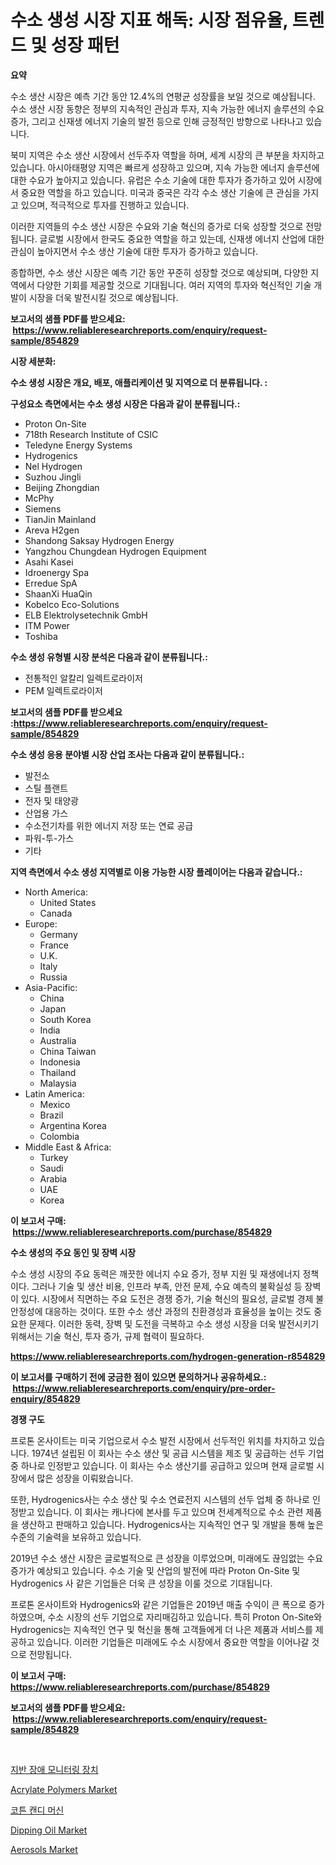 <p><h1>수소 생성 시장 지표 해독: 시장 점유율, 트렌드 및 성장 패턴</h1></p><p><strong>요약</strong></p>
<p><p>수소 생산 시장은 예측 기간 동안 12.4%의 연평균 성장률을 보일 것으로 예상됩니다. 수소 생산 시장 동향은 정부의 지속적인 관심과 투자, 지속 가능한 에너지 솔루션의 수요 증가, 그리고 신재생 에너지 기술의 발전 등으로 인해 긍정적인 방향으로 나타나고 있습니다. </p><p>북미 지역은 수소 생산 시장에서 선두주자 역할을 하며, 세계 시장의 큰 부분을 차지하고 있습니다. 아시아태평양 지역은 빠르게 성장하고 있으며, 지속 가능한 에너지 솔루션에 대한 수요가 높아지고 있습니다. 유럽은 수소 기술에 대한 투자가 증가하고 있어 시장에서 중요한 역할을 하고 있습니다. 미국과 중국은 각각 수소 생산 기술에 큰 관심을 가지고 있으며, 적극적으로 투자를 진행하고 있습니다.</p><p>이러한 지역들의 수소 생산 시장은 수요와 기술 혁신의 증가로 더욱 성장할 것으로 전망됩니다. 글로벌 시장에서 한국도 중요한 역할을 하고 있는데, 신재생 에너지 산업에 대한 관심이 높아지면서 수소 생산 기술에 대한 투자가 증가하고 있습니다.</p><p>종합하면, 수소 생산 시장은 예측 기간 동안 꾸준히 성장할 것으로 예상되며, 다양한 지역에서 다양한 기회를 제공할 것으로 기대됩니다. 여러 지역의 투자와 혁신적인 기술 개발이 시장을 더욱 발전시킬 것으로 예상됩니다.</p></p>
<p><strong>보고서의 샘플 PDF를 받으세요: &nbsp;<a href="https://www.reliableresearchreports.com/enquiry/request-sample/854829">https://www.reliableresearchreports.com/enquiry/request-sample/854829</a></strong></p>
<p><strong>시장 세분화:</strong></p>
<p><strong> 수소 생성 시장은 개요, 배포, 애플리케이션 및 지역으로 더 분류됩니다. :</strong></p>
<p><strong>구성요소 측면에서는 수소 생성 시장은 다음과 같이 분류됩니다.:</strong></p>
<p><ul><li>Proton On-Site</li><li>718th Research Institute of CSIC</li><li>Teledyne Energy Systems</li><li>Hydrogenics</li><li>Nel Hydrogen</li><li>Suzhou Jingli</li><li>Beijing Zhongdian</li><li>McPhy</li><li>Siemens</li><li>TianJin Mainland</li><li>Areva H2gen</li><li>Shandong Saksay Hydrogen Energy</li><li>Yangzhou Chungdean Hydrogen Equipment</li><li>Asahi Kasei</li><li>Idroenergy Spa</li><li>Erredue SpA</li><li>ShaanXi HuaQin</li><li>Kobelco Eco-Solutions</li><li>ELB Elektrolysetechnik GmbH</li><li>ITM Power</li><li>Toshiba</li></ul></p>
<p><strong> 수소 생성 유형별 시장 분석은 다음과 같이 분류됩니다.:</strong></p>
<p><ul><li>전통적인 알칼리 일렉트로라이저</li><li>PEM 일렉트로라이저</li></ul></p>
<p><strong>보고서의 샘플 PDF를 받으세요 :<a href="https://www.reliableresearchreports.com/enquiry/request-sample/854829">https://www.reliableresearchreports.com/enquiry/request-sample/854829</a></strong></p>
<p><strong> 수소 생성 응용 분야별 시장 산업 조사는 다음과 같이 분류됩니다.:</strong></p>
<p><ul><li>발전소</li><li>스틸 플랜트</li><li>전자 및 태양광</li><li>산업용 가스</li><li>수소전기차를 위한 에너지 저장 또는 연료 공급</li><li>파워-투-가스</li><li>기타</li></ul></p>
<p><strong>지역 측면에서 수소 생성 지역별로 이용 가능한 시장 플레이어는 다음과 같습니다.:</strong></p>
<p><ul>
    <li>
        North America:
        <ul>
            <li>United States</li>
            <li>Canada</li>
        </ul>
    </li>
    <li>
        Europe:
        <ul>
            <li>Germany</li>
            <li>France</li>
            <li>U.K.</li>
            <li>Italy</li>
            <li>Russia</li>
        </ul>
    </li>
    <li>
        Asia-Pacific:
        <ul>
            <li>China</li>
            <li>Japan</li>
            <li>South Korea</li>
            <li>India</li>
            <li>Australia</li>
            <li>China Taiwan</li>
            <li>Indonesia</li>
            <li>Thailand</li>
            <li>Malaysia</li>
        </ul>
    </li>
    <li>
        Latin America:
        <ul>
            <li>Mexico</li>
            <li>Brazil</li>
            <li>Argentina Korea</li>
            <li>Colombia</li>
        </ul>
    </li>
    <li>
        Middle East & Africa:
        <ul>
            <li>Turkey</li>
            <li>Saudi</li>
            <li>Arabia</li>
            <li>UAE</li>
            <li>Korea</li>
        </ul>
    </li>
    </ul></p>
<p><strong>이 보고서 구매: &nbsp;<a href="https://www.reliableresearchreports.com/purchase/854829">https://www.reliableresearchreports.com/purchase/854829</a></strong></p>
<p><strong>수소 생성의 주요 동인 및 장벽 시장</strong></p>
<p><p>수소 생성 시장의 주요 동력은 깨끗한 에너지 수요 증가, 정부 지원 및 재생에너지 정책이다. 그러나 기술 및 생산 비용, 인프라 부족, 안전 문제, 수요 예측의 불확실성 등 장벽이 있다. 시장에서 직면하는 주요 도전은 경쟁 증가, 기술 혁신의 필요성, 글로벌 경제 불안정성에 대응하는 것이다. 또한 수소 생산 과정의 친환경성과 효율성을 높이는 것도 중요한 문제다. 이러한 동력, 장벽 및 도전을 극복하고 수소 생성 시장을 더욱 발전시키기 위해서는 기술 혁신, 투자 증가, 규제 협력이 필요하다.</p></p>
<p><strong><a href="https://www.reliableresearchreports.com/hydrogen-generation-r854829">https://www.reliableresearchreports.com/hydrogen-generation-r854829</a></strong></p>
<p><strong>이 보고서를 구매하기 전에 궁금한 점이 있으면 문의하거나 공유하세요.: &nbsp;<a href="https://www.reliableresearchreports.com/enquiry/pre-order-enquiry/854829">https://www.reliableresearchreports.com/enquiry/pre-order-enquiry/854829</a></strong></p>
<p><strong>경쟁 구도</strong></p>
<p><p>프로톤 온사이트는 미국 기업으로서 수소 발전 시장에서 선두적인 위치를 차지하고 있습니다. 1974년 설립된 이 회사는 수소 생산 및 공급 시스템을 제조 및 공급하는 선두 기업 중 하나로 인정받고 있습니다. 이 회사는 수소 생산기를 공급하고 있으며 현재 글로벌 시장에서 많은 성장을 이뤄왔습니다.</p><p>또한, Hydrogenics사는 수소 생산 및 수소 연료전지 시스템의 선두 업체 중 하나로 인정받고 있습니다. 이 회사는 캐나다에 본사를 두고 있으며 전세계적으로 수소 관련 제품을 생산하고 판매하고 있습니다. Hydrogenics사는 지속적인 연구 및 개발을 통해 높은 수준의 기술력을 보유하고 있습니다.</p><p>2019년 수소 생산 시장은 글로벌적으로 큰 성장을 이루었으며, 미래에도 끊임없는 수요 증가가 예상되고 있습니다. 수소 기술 및 산업의 발전에 따라 Proton On-Site 및 Hydrogenics 사 같은 기업들은 더욱 큰 성장을 이룰 것으로 기대됩니다.</p><p>프로톤 온사이트와 Hydrogenics와 같은 기업들은 2019년 매출 수익이 큰 폭으로 증가하였으며, 수소 시장의 선두 기업으로 자리매김하고 있습니다. 특히 Proton On-Site와 Hydrogenics는 지속적인 연구 및 혁신을 통해 고객들에게 더 나은 제품과 서비스를 제공하고 있습니다. 이러한 기업들은 미래에도 수소 시장에서 중요한 역할을 이어나갈 것으로 전망됩니다.</p></p>
<p><strong>이 보고서 구매: &nbsp; <a href="https://www.reliableresearchreports.com/purchase/854829">https://www.reliableresearchreports.com/purchase/854829</a></strong></p>
<p><strong>보고서의 샘플 PDF를 받으세요: &nbsp;<a href="https://www.reliableresearchreports.com/enquiry/request-sample/854829">https://www.reliableresearchreports.com/enquiry/request-sample/854829</a></strong><strong></strong></p>
<p>&nbsp;</p>
<p><p><a href="https://github.com/sougarounis/Market-Research-Report-List-3/blob/main/793112616411.md">지반 장애 모니터링 장치</a></p><p><a href="https://issuu.com/reportprime-2/docs/acrylate-polymers-market-size-2030.pptx">Acrylate Polymers Market</a></p><p><a href="https://github.com/Howaoole34545/Market-Research-Report-List-1/blob/main/459620016412.md">코튼 캔디 머신</a></p><p><a href="https://github.com/vimar16th/Market-Research-Report-List-4/blob/main/dipping-oil-market.md">Dipping Oil Market</a></p><p><a href="https://issuu.com/reportprime-2/docs/aerosols-market-size-2030.pptx">Aerosols Market</a></p></p>